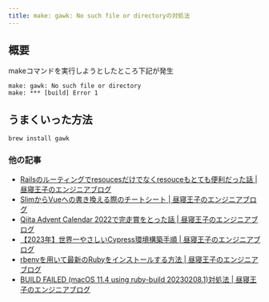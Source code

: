```yaml
---
title: make: gawk: No such file or directoryの対処法
---
```


## 概要

makeコマンドを実行しようとしたところ下記が発生

```
make: gawk: No such file or directory
make: *** [build] Error 1
```

## うまくいった方法

```
brew install gawk
```

### 他の記事
- [Railsのルーティングでresoucesだけでなくresouceもとても便利だった話 | 昼寝王子のエンジニアブログ](./article49.html)
- [SlimからVueへの書き換える際のチートシート | 昼寝王子のエンジニアブログ](./article50.html)
- [Qiita Advent Calendar 2022で完走賞をとった話 | 昼寝王子のエンジニアブログ](./article51.html)
- [【2023年】世界一やさしいCypress環境構築手順 | 昼寝王子のエンジニアブログ](./article52.html)
- [rbenvを用いて最新のRubyをインストールする方法 | 昼寝王子のエンジニアブログ](./article53.html)
- [BUILD FAILED (macOS 11.4 using ruby-build 20230208.1)対処法 | 昼寝王子のエンジニアブログ](./article54.html)